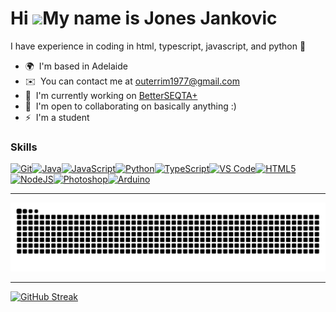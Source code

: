 Hi ![](https://user-images.githubusercontent.com/18350557/176309783-0785949b-9127-417c-8b55-ab5a4333674e.gif)My name is Jones Jankovic
======================================================================================================================================

I have experience in coding in html, typescript, javascript, and python 🔭

* 🌍  I'm based in Adelaide
* ✉️  You can contact me at [outerrim1977@gmail.com](mailto:outerrim1977@gmail.com)
* 🚀  I'm currently working on [BetterSEQTA+](http://https://github.com/BetterSEQTA/BetterSEQTA-Plus)
* 🤝  I'm open to collaborating on basically anything :)
* ⚡  I'm a student

### Skills


<p align="left">
<a href="https://git-scm.com/" target="_blank" rel="noreferrer"><img src="https://raw.githubusercontent.com/danielcranney/readme-generator/main/public/icons/skills/git-colored.svg" width="36" height="36" alt="Git" /></a><a href="https://www.oracle.com/java/" target="_blank" rel="noreferrer"><img src="https://raw.githubusercontent.com/danielcranney/readme-generator/main/public/icons/skills/java-colored.svg" width="36" height="36" alt="Java" /></a><a href="https://developer.mozilla.org/en-US/docs/Web/JavaScript" target="_blank" rel="noreferrer"><img src="https://raw.githubusercontent.com/danielcranney/readme-generator/main/public/icons/skills/javascript-colored.svg" width="36" height="36" alt="JavaScript" /></a><a href="https://www.python.org/" target="_blank" rel="noreferrer"><img src="https://raw.githubusercontent.com/danielcranney/readme-generator/main/public/icons/skills/python-colored.svg" width="36" height="36" alt="Python" /></a><a href="https://www.typescriptlang.org/" target="_blank" rel="noreferrer"><img src="https://raw.githubusercontent.com/danielcranney/readme-generator/main/public/icons/skills/typescript-colored.svg" width="36" height="36" alt="TypeScript" /></a><a href="https://code.visualstudio.com/" target="_blank" rel="noreferrer"><img src="https://raw.githubusercontent.com/danielcranney/readme-generator/main/public/icons/skills/visualstudiocode.svg" width="36" height="36" alt="VS Code" /></a><a href="https://developer.mozilla.org/en-US/docs/Glossary/HTML5" target="_blank" rel="noreferrer"><img src="https://raw.githubusercontent.com/danielcranney/readme-generator/main/public/icons/skills/html5-colored.svg" width="36" height="36" alt="HTML5" /></a><a href="https://nodejs.org/en/" target="_blank" rel="noreferrer"><img src="https://raw.githubusercontent.com/danielcranney/readme-generator/main/public/icons/skills/nodejs-colored.svg" width="36" height="36" alt="NodeJS" /></a><a href="https://www.adobe.com/uk/products/photoshop.html" target="_blank" rel="noreferrer"><img src="https://raw.githubusercontent.com/danielcranney/readme-generator/main/public/icons/skills/photoshop-colored-dark.svg" width="36" height="36" alt="Photoshop" /></a><a href="https://store.arduino.cc/" target="_blank" rel="noreferrer"><img src="https://raw.githubusercontent.com/danielcranney/readme-generator/main/public/icons/skills/arduino-colored.svg" width="36" height="36" alt="Arduino" /></a>
</p>

---

<picture>
  <source media="(prefers-color-scheme: dark)" srcset="https://raw.githubusercontent.com/jones8683/jones8683/output/github-contribution-grid-snake-dark.svg" />
  <source media="(prefers-color-scheme: light)" srcset="https://raw.githubusercontent.com/jones8683/jones8683/output/github-contribution-grid-snake.svg" />
  <img alt="github-snake" src="https://raw.githubusercontent.com/jones8683/jones8683/output/github-contribution-grid-snake.svg" />
</picture>

---

[![GitHub Streak](https://streak-stats.demolab.com?user=Jones8683&theme=dark&hide_border=true&border_radius=10&date_format=j%20M%5B%20Y%5D&background=45%2C3E00FF%2C4800C2&ring=00FFB6&fire=00FFB6&currStreakLabel=00FFB6)](https://github.com/Jones8683)
